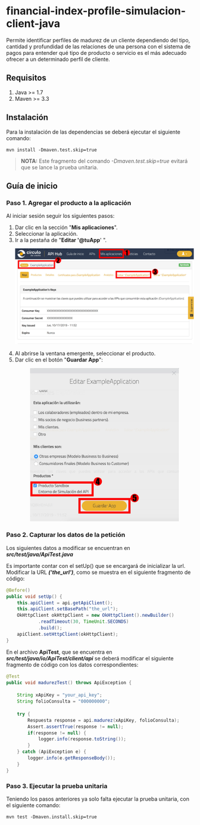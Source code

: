 # financial-index-profile-simulacion-client-java

Permite identificar perfiles de madurez de un cliente dependiendo del tipo, cantidad y profundidad de las relaciones de una persona con el sistema de pagos para entender qué tipo de producto o servicio es el más adecuado ofrecer a un determinado perfil de cliente.

## Requisitos

1. Java >= 1.7
2. Maven >= 3.3

## Instalación

Para la instalación de las dependencias se deberá ejecutar el siguiente comando:

```shell
mvn install -Dmaven.test.skip=true
```

> **NOTA:** Este fragmento del comando *-Dmaven.test.skip=true* evitará que se lance la prueba unitaria.


## Guía de inicio

### Paso 1. Agregar el producto a la aplicación

Al iniciar sesión seguir los siguientes pasos:

 1. Dar clic en la sección "**Mis aplicaciones**".
 2. Seleccionar la aplicación.
 3. Ir a la pestaña de "**Editar '@tuApp**' ".
    <p align="center">
      <img src="https://github.com/APIHub-CdC/imagenes-cdc/blob/master/edit_applications.jpg" width="900">
    </p>
 4. Al abrirse la ventana emergente, seleccionar el producto.
 5. Dar clic en el botón "**Guardar App**":
    <p align="center">
      <img src="https://github.com/APIHub-CdC/imagenes-cdc/blob/master/selected_product.jpg" width="400">
    </p>

### Paso 2. Capturar los datos de la petición

Los siguientes datos a modificar se encuentran en ***src/test/java/ApiTest.java***

Es importante contar con el setUp() que se encargará de inicializar la url. Modificar la URL ***('the_url')***, como se muestra en el siguiente fragmento de código:

```java
@Before()
public void setUp() {
	this.apiClient = api.getApiClient();
	this.apiClient.setBasePath("the_url");
	OkHttpClient okHttpClient = new OkHttpClient().newBuilder()
            .readTimeout(30, TimeUnit.SECONDS)
            .build();
	apiClient.setHttpClient(okHttpClient);
}
```

En el archivo **ApiTest**, que se encuentra en ***src/test/java/io/ApiTest/client/api*** se deberá modificar el siguiente fragmento de código con los datos correspondientes:

```java
@Test
public void madurezTest() throws ApiException {
	
	String xApiKey = "your_api_key";
    String folioConsulta = "000000000";
    
	try {
		Respuesta response = api.madurez(xApiKey, folioConsulta);
        Assert.assertTrue(response != null);
        if(response != null) {
        	logger.info(response.toString());
        }
	} catch (ApiException e) {
		logger.info(e.getResponseBody());
	}
}
```

### Paso 3. Ejecutar la prueba unitaria

Teniendo los pasos anteriores ya solo falta ejecutar la prueba unitaria, con el siguiente comando:

```shell
mvn test -Dmaven.install.skip=true
```

